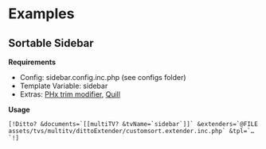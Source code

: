 Examples
================================================================================

Sortable Sidebar
--------------------------------------------------------------------------------

**Requirements**

- Config: sidebar.config.inc.php (see configs folder)
- Template Variable: sidebar
- Extras: [PHx trim modifier](https://github.com/Jako/PHx-Modifier/blob/master/trim.phx.php), [Quill](http://modx.com/extras/package/quill)

**Usage**

```[!Ditto? &documents=`[[multiTV? &tvName=`sidebar`]]` &extenders=`@FILE assets/tvs/multitv/dittoExtender/customsort.extender.inc.php` &tpl=`…`!]```
 
